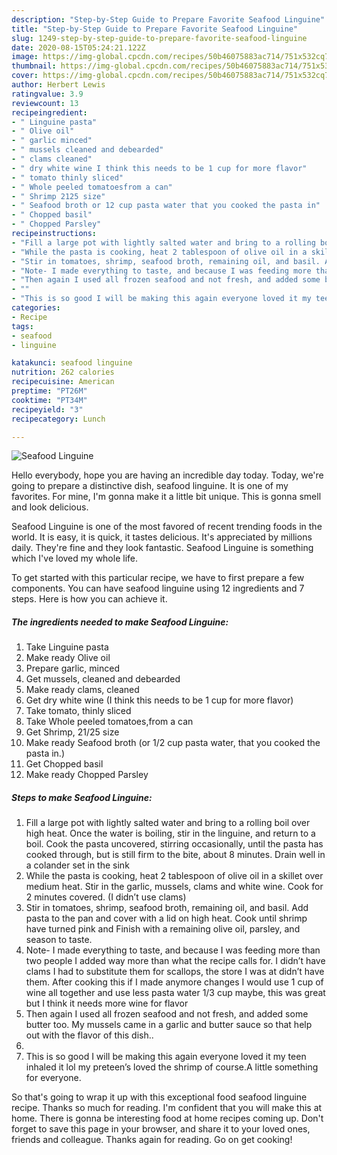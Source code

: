 ```yaml
---
description: "Step-by-Step Guide to Prepare Favorite Seafood Linguine"
title: "Step-by-Step Guide to Prepare Favorite Seafood Linguine"
slug: 1249-step-by-step-guide-to-prepare-favorite-seafood-linguine
date: 2020-08-15T05:24:21.122Z
image: https://img-global.cpcdn.com/recipes/50b46075883ac714/751x532cq70/seafood-linguine-recipe-main-photo.jpg
thumbnail: https://img-global.cpcdn.com/recipes/50b46075883ac714/751x532cq70/seafood-linguine-recipe-main-photo.jpg
cover: https://img-global.cpcdn.com/recipes/50b46075883ac714/751x532cq70/seafood-linguine-recipe-main-photo.jpg
author: Herbert Lewis
ratingvalue: 3.9
reviewcount: 13
recipeingredient:
- " Linguine pasta"
- " Olive oil"
- " garlic minced"
- " mussels cleaned and debearded"
- " clams cleaned"
- " dry white wine I think this needs to be 1 cup for more flavor"
- " tomato thinly sliced"
- " Whole peeled tomatoesfrom a can"
- " Shrimp 2125 size"
- " Seafood broth or 12 cup pasta water that you cooked the pasta in"
- " Chopped basil"
- " Chopped Parsley"
recipeinstructions:
- "Fill a large pot with lightly salted water and bring to a rolling boil over high heat. Once the water is boiling, stir in the linguine, and return to a boil. Cook the pasta uncovered, stirring occasionally, until the pasta has cooked through, but is still firm to the bite, about 8 minutes. Drain well in a colander set in the sink"
- "While the pasta is cooking, heat 2 tablespoon of olive oil in a skillet over medium heat. Stir in the garlic, mussels, clams and white wine. Cook for 2 minutes covered. (I didn’t use clams)"
- "Stir in tomatoes, shrimp, seafood broth, remaining oil, and basil. Add pasta to the pan and cover with a lid on high heat. Cook until shrimp have turned pink and Finish with a remaining olive oil, parsley, and season to taste."
- "Note- I made everything to taste, and because I was feeding more than two people I added way more than what the recipe calls for. I didn’t have clams I had to substitute them for scallops, the store I was at didn’t have them. After cooking this if I made anymore changes I would use 1 cup of wine all together and use less pasta water 1/3 cup maybe, this was great but I think it needs more wine for flavor"
- "Then again I used all frozen seafood and not fresh, and added some butter too. My mussels came in a garlic and butter sauce so that help out with the flavor of this dish.."
- ""
- "This is so good I will be making this again everyone loved it my teen inhaled it lol my preteen’s loved the shrimp of course.A little something for everyone."
categories:
- Recipe
tags:
- seafood
- linguine

katakunci: seafood linguine 
nutrition: 262 calories
recipecuisine: American
preptime: "PT26M"
cooktime: "PT34M"
recipeyield: "3"
recipecategory: Lunch

---
```



![Seafood Linguine](https://img-global.cpcdn.com/recipes/50b46075883ac714/751x532cq70/seafood-linguine-recipe-main-photo.jpg)

Hello everybody, hope you are having an incredible day today. Today, we're going to prepare a distinctive dish, seafood linguine. It is one of my favorites. For mine, I'm gonna make it a little bit unique. This is gonna smell and look delicious.



Seafood Linguine is one of the most favored of recent trending foods in the world. It is easy, it is quick, it tastes delicious. It's appreciated by millions daily. They're fine and they look fantastic. Seafood Linguine is something which I've loved my whole life.


To get started with this particular recipe, we have to first prepare a few components. You can have seafood linguine using 12 ingredients and 7 steps. Here is how you can achieve it.

<!--inarticleads1-->

##### The ingredients needed to make Seafood Linguine:

1. Take  Linguine pasta
1. Make ready  Olive oil
1. Prepare  garlic, minced
1. Get  mussels, cleaned and debearded
1. Make ready  clams, cleaned
1. Get  dry white wine (I think this needs to be 1 cup for more flavor)
1. Take  tomato, thinly sliced
1. Take  Whole peeled tomatoes,from a can
1. Get  Shrimp, 21/25 size
1. Make ready  Seafood broth (or 1/2 cup pasta water, that you cooked the pasta in.)
1. Get  Chopped basil
1. Make ready  Chopped Parsley




<!--inarticleads2-->

##### Steps to make Seafood Linguine:

1. Fill a large pot with lightly salted water and bring to a rolling boil over high heat. Once the water is boiling, stir in the linguine, and return to a boil. Cook the pasta uncovered, stirring occasionally, until the pasta has cooked through, but is still firm to the bite, about 8 minutes. Drain well in a colander set in the sink
1. While the pasta is cooking, heat 2 tablespoon of olive oil in a skillet over medium heat. Stir in the garlic, mussels, clams and white wine. Cook for 2 minutes covered. (I didn’t use clams)
1. Stir in tomatoes, shrimp, seafood broth, remaining oil, and basil. Add pasta to the pan and cover with a lid on high heat. Cook until shrimp have turned pink and Finish with a remaining olive oil, parsley, and season to taste.
1. Note- I made everything to taste, and because I was feeding more than two people I added way more than what the recipe calls for. I didn’t have clams I had to substitute them for scallops, the store I was at didn’t have them. After cooking this if I made anymore changes I would use 1 cup of wine all together and use less pasta water 1/3 cup maybe, this was great but I think it needs more wine for flavor
1. Then again I used all frozen seafood and not fresh, and added some butter too. My mussels came in a garlic and butter sauce so that help out with the flavor of this dish..
1. 
1. This is so good I will be making this again everyone loved it my teen inhaled it lol my preteen’s loved the shrimp of course.A little something for everyone.




So that's going to wrap it up with this exceptional food seafood linguine recipe. Thanks so much for reading. I'm confident that you will make this at home. There is gonna be interesting food at home recipes coming up. Don't forget to save this page in your browser, and share it to your loved ones, friends and colleague. Thanks again for reading. Go on get cooking!
